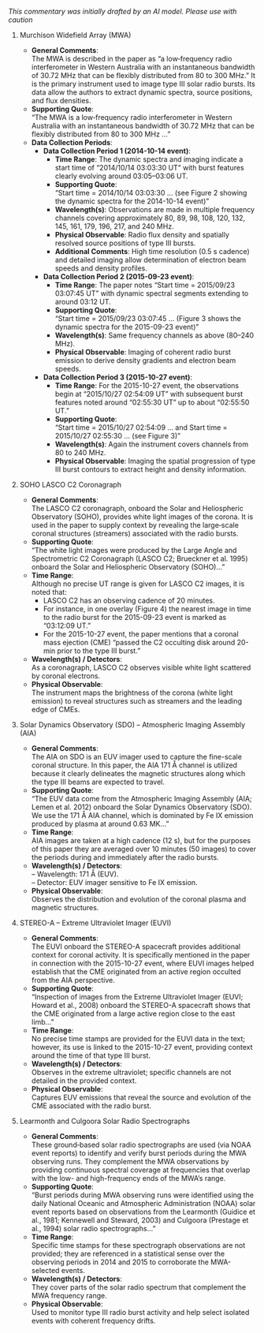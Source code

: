 _This commentary was initially drafted by an AI model. Please use with caution_

1. Murchison Widefield Array (MWA)
   - **General Comments**:  
     The MWA is described in the paper as “a low‐frequency radio interferometer in Western Australia with an instantaneous bandwidth of 30.72 MHz that can be flexibly distributed from 80 to 300 MHz.” It is the primary instrument used to image type III solar radio bursts. Its data allow the authors to extract dynamic spectra, source positions, and flux densities.
   - **Supporting Quote**:  
     “The MWA is a low‐frequency radio interferometer in Western Australia with an instantaneous bandwidth of 30.72 MHz that can be flexibly distributed from 80 to 300 MHz …”
   - **Data Collection Periods**:
     - **Data Collection Period 1 (2014-10-14 event)**:
       - **Time Range**: The dynamic spectra and imaging indicate a start time of “2014/10/14 03:03:30 UT” with burst features clearly evolving around 03:05–03:06 UT.  
       - **Supporting Quote**:  
         “Start time = 2014/10/14 03:03:30 … (see Figure 2 showing the dynamic spectra for the 2014-10-14 event)”  
       - **Wavelength(s)**: Observations are made in multiple frequency channels covering approximately 80, 89, 98, 108, 120, 132, 145, 161, 179, 196, 217, and 240 MHz.  
       - **Physical Observable**: Radio flux density and spatially resolved source positions of type III bursts.
       - **Additional Comments**: High time resolution (0.5 s cadence) and detailed imaging allow determination of electron beam speeds and density profiles.
     - **Data Collection Period 2 (2015-09-23 event)**:
       - **Time Range**: The paper notes “Start time = 2015/09/23 03:07:45 UT” with dynamic spectral segments extending to around 03:12 UT.  
       - **Supporting Quote**:  
         “Start time = 2015/09/23 03:07:45 … (Figure 3 shows the dynamic spectra for the 2015-09-23 event)”  
       - **Wavelength(s)**: Same frequency channels as above (80–240 MHz).  
       - **Physical Observable**: Imaging of coherent radio burst emission to derive density gradients and electron beam speeds.
     - **Data Collection Period 3 (2015-10-27 event)**:
       - **Time Range**: For the 2015-10-27 event, the observations begin at “2015/10/27 02:54:09 UT” with subsequent burst features noted around “02:55:30 UT” up to about “02:55:50 UT.”  
       - **Supporting Quote**:  
         “Start time = 2015/10/27 02:54:09 … and Start time = 2015/10/27 02:55:30 … (see Figure 3)”  
       - **Wavelength(s)**: Again the instrument covers channels from 80 to 240 MHz.  
       - **Physical Observable**: Imaging the spatial progression of type III burst contours to extract height and density information.

2. SOHO LASCO C2 Coronagraph
   - **General Comments**:  
     The LASCO C2 coronagraph, onboard the Solar and Heliospheric Observatory (SOHO), provides white light images of the corona. It is used in the paper to supply context by revealing the large‐scale coronal structures (streamers) associated with the radio bursts.
   - **Supporting Quote**:  
     “The white light images were produced by the Large Angle and Spectrometric C2 Coronagraph (LASCO C2; Brueckner et al. 1995) onboard the Solar and Heliospheric Observatory (SOHO)…”
   - **Time Range**:  
     Although no precise UT range is given for LASCO C2 images, it is noted that:
     - LASCO C2 has an observing cadence of 20 minutes.
     - For instance, in one overlay (Figure 4) the nearest image in time to the radio burst for the 2015-09-23 event is marked as “03:12:09 UT.”
     - For the 2015-10-27 event, the paper mentions that a coronal mass ejection (CME) “passed the C2 occulting disk around 20-min prior to the type III burst.”
   - **Wavelength(s) / Detectors**:  
     As a coronagraph, LASCO C2 observes visible white light scattered by coronal electrons.
   - **Physical Observable**:  
     The instrument maps the brightness of the corona (white light emission) to reveal structures such as streamers and the leading edge of CMEs.

3. Solar Dynamics Observatory (SDO) – Atmospheric Imaging Assembly (AIA)
   - **General Comments**:  
     The AIA on SDO is an EUV imager used to capture the fine-scale coronal structure. In this paper, the AIA 171 Å channel is utilized because it clearly delineates the magnetic structures along which the type III beams are expected to travel.
   - **Supporting Quote**:  
     “The EUV data come from the Atmospheric Imaging Assembly (AIA; Lemen et al. 2012) onboard the Solar Dynamics Observatory (SDO). We use the 171 Å AIA channel, which is dominated by Fe IX emission produced by plasma at around 0.63 MK…”
   - **Time Range**:  
     AIA images are taken at a high cadence (12 s), but for the purposes of this paper they are averaged over 10 minutes (50 images) to cover the periods during and immediately after the radio bursts.
   - **Wavelength(s) / Detectors**:  
     – Wavelength: 171 Å (EUV).  
     – Detector: EUV imager sensitive to Fe IX emission.
   - **Physical Observable**:  
     Observes the distribution and evolution of the coronal plasma and magnetic structures.

4. STEREO-A – Extreme Ultraviolet Imager (EUVI)
   - **General Comments**:  
     The EUVI onboard the STEREO-A spacecraft provides additional context for coronal activity. It is specifically mentioned in the paper in connection with the 2015-10-27 event, where EUVI images helped establish that the CME originated from an active region occulted from the AIA perspective.
   - **Supporting Quote**:  
     “Inspection of images from the Extreme Ultraviolet Imager (EUVI; Howard et al., 2008) onboard the STEREO-A spacecraft shows that the CME originated from a large active region close to the east limb…”
   - **Time Range**:  
     No precise time stamps are provided for the EUVI data in the text; however, its use is linked to the 2015-10-27 event, providing context around the time of that type III burst.
   - **Wavelength(s) / Detectors**:  
     Observes in the extreme ultraviolet; specific channels are not detailed in the provided context.
   - **Physical Observable**:  
     Captures EUV emissions that reveal the source and evolution of the CME associated with the radio burst.

5. Learmonth and Culgoora Solar Radio Spectrographs
   - **General Comments**:  
     These ground‐based solar radio spectrographs are used (via NOAA event reports) to identify and verify burst periods during the MWA observing runs. They complement the MWA observations by providing continuous spectral coverage at frequencies that overlap with the low- and high-frequency ends of the MWA’s range.
   - **Supporting Quote**:  
     “Burst periods during MWA observing runs were identified using the daily National Oceanic and Atmospheric Administration (NOAA) solar event reports based on observations from the Learmonth (Guidice et al., 1981; Kennewell and Steward, 2003) and Culgoora (Prestage et al., 1994) solar radio spectrographs…”
   - **Time Range**:  
     Specific time stamps for these spectrograph observations are not provided; they are referenced in a statistical sense over the observing periods in 2014 and 2015 to corroborate the MWA-selected events.
   - **Wavelength(s) / Detectors**:  
     They cover parts of the solar radio spectrum that complement the MWA frequency range.
   - **Physical Observable**:  
     Used to monitor type III radio burst activity and help select isolated events with coherent frequency drifts.
